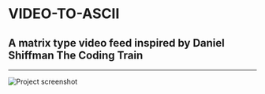 # VIDEO-TO-ASCII
## A matrix type video feed inspired by Daniel Shiffman The Coding Train
---
![Project screenshot](https://user-images.githubusercontent.com/29384259/154780748-46f924ce-0831-44be-96b0-410be3d4baf5.png)
